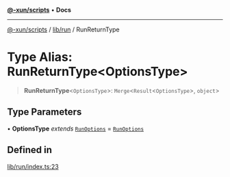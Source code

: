 [**@-xun/scripts**](../../../README.md) • **Docs**

***

[@-xun/scripts](../../../README.md) / [lib/run](../README.md) / RunReturnType

# Type Alias: RunReturnType\<OptionsType\>

> **RunReturnType**\<`OptionsType`\>: `Merge`\<`Result`\<`OptionsType`\>, `object`\>

## Type Parameters

• **OptionsType** *extends* [`RunOptions`](RunOptions.md) = [`RunOptions`](RunOptions.md)

## Defined in

[lib/run/index.ts:23](https://github.com/Xunnamius/xscripts/blob/fc291d92ca0fdd07ba7e5cb19471e1a974cabac7/lib/run/index.ts#L23)
